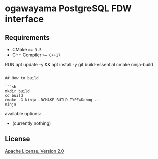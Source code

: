 # ogawayama PostgreSQL FDW interface

## Requirements

* CMake `>= 3.5`
* C++ Compiler `>= C++17`

RUN apt update -y && apt install -y git build-essential cmake ninja-build
```

## How to build

```sh
mkdir build
cd build
cmake -G Ninja -DCMAKE_BUILD_TYPE=Debug ..
ninja
```

available options:
* (currently nothing)

## License

[Apache License, Version 2.0](http://www.apache.org/licenses/LICENSE-2.0)
